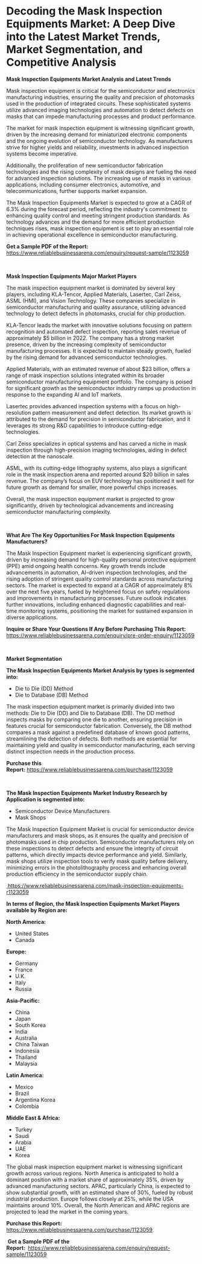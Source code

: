 <p><h1>Decoding the Mask Inspection Equipments Market: A Deep Dive into the Latest Market Trends, Market Segmentation, and Competitive Analysis</h1></p><p><strong>Mask Inspection Equipments Market Analysis and Latest Trends</strong></p>
<p><p>Mask inspection equipment is critical for the semiconductor and electronics manufacturing industries, ensuring the quality and precision of photomasks used in the production of integrated circuits. These sophisticated systems utilize advanced imaging technologies and automation to detect defects on masks that can impede manufacturing processes and product performance. </p><p>The market for mask inspection equipment is witnessing significant growth, driven by the increasing demand for miniaturized electronic components and the ongoing evolution of semiconductor technology. As manufacturers strive for higher yields and reliability, investments in advanced inspection systems become imperative. </p><p>Additionally, the proliferation of new semiconductor fabrication technologies and the rising complexity of mask designs are fueling the need for advanced inspection solutions. The increasing use of masks in various applications, including consumer electronics, automotive, and telecommunications, further supports market expansion. </p><p>The Mask Inspection Equipments Market is expected to grow at a CAGR of 6.3% during the forecast period, reflecting the industry's commitment to enhancing quality control and meeting stringent production standards. As technology advances and the demand for more efficient production techniques rises, mask inspection equipment is set to play an essential role in achieving operational excellence in semiconductor manufacturing.</p></p>
<p><strong>Get a Sample PDF of the Report:&nbsp;</strong> <a href="https://www.reliablebusinessarena.com/enquiry/request-sample/1123059?utm_campaign=2988&utm_medium=2&utm_source=Github&utm_content=ia&utm_term=12042025&utm_id=mask-inspection-equipments">https://www.reliablebusinessarena.com/enquiry/request-sample/1123059</a></p>
<p>&nbsp;</p>
<p><strong>Mask Inspection Equipments Major Market Players</strong></p>
<p><p>The mask inspection equipment market is dominated by several key players, including KLA-Tencor, Applied Materials, Lasertec, Carl Zeiss, ASML (HMI), and Vision Technology. These companies specialize in semiconductor manufacturing and quality assurance, utilizing advanced technology to detect defects in photomasks, crucial for chip production.</p><p>KLA-Tencor leads the market with innovative solutions focusing on pattern recognition and automated defect inspection, reporting sales revenue of approximately $5 billion in 2022. The company has a strong market presence, driven by the increasing complexity of semiconductor manufacturing processes. It is expected to maintain steady growth, fueled by the rising demand for advanced semiconductor technologies.</p><p>Applied Materials, with an estimated revenue of about $23 billion, offers a range of mask inspection solutions integrated within its broader semiconductor manufacturing equipment portfolio. The company is poised for significant growth as the semiconductor industry ramps up production in response to the expanding AI and IoT markets.</p><p>Lasertec provides advanced inspection systems with a focus on high-resolution pattern measurement and defect detection. Its market growth is attributed to the demand for precision in semiconductor fabrication, and it leverages its strong R&D capabilities to introduce cutting-edge technologies.</p><p>Carl Zeiss specializes in optical systems and has carved a niche in mask inspection through high-precision imaging technologies, aiding in defect detection at the nanoscale.</p><p>ASML, with its cutting-edge lithography systems, also plays a significant role in the mask inspection arena and reported around $20 billion in sales revenue. The company’s focus on EUV technology has positioned it well for future growth as demand for smaller, more powerful chips increases.</p><p>Overall, the mask inspection equipment market is projected to grow significantly, driven by technological advancements and increasing semiconductor manufacturing complexity.</p></p>
<p>&nbsp;</p>
<p><strong>What Are The Key Opportunities For Mask Inspection Equipments Manufacturers?</strong></p>
<p><p>The Mask Inspection Equipment market is experiencing significant growth, driven by increasing demand for high-quality personal protective equipment (PPE) amid ongoing health concerns. Key growth trends include advancements in automation, AI-driven inspection technologies, and the rising adoption of stringent quality control standards across manufacturing sectors. The market is expected to expand at a CAGR of approximately 8% over the next five years, fueled by heightened focus on safety regulations and improvements in manufacturing processes. Future outlook indicates further innovations, including enhanced diagnostic capabilities and real-time monitoring systems, positioning the market for sustained expansion in diverse applications.</p></p>
<p><strong>Inquire or Share Your Questions If Any Before Purchasing This Report:</strong> <a href="https://www.reliablebusinessarena.com/enquiry/pre-order-enquiry/1123059?utm_campaign=2988&utm_medium=2&utm_source=Github&utm_content=ia&utm_term=12042025&utm_id=mask-inspection-equipments">https://www.reliablebusinessarena.com/enquiry/pre-order-enquiry/1123059</a></p>
<p>&nbsp;</p>
<p><strong>Market Segmentation</strong></p>
<p><strong>The Mask Inspection Equipments Market Analysis by types is segmented into:</strong></p>
<p><ul><li>Die to Die (DD) Method</li><li>Die to Database (DB) Method</li></ul></p>
<p><p>The mask inspection equipment market is primarily divided into two methods: Die to Die (DD) and Die to Database (DB). The DD method inspects masks by comparing one die to another, ensuring precision in features crucial for semiconductor fabrication. Conversely, the DB method compares a mask against a predefined database of known good patterns, streamlining the detection of defects. Both methods are essential for maintaining yield and quality in semiconductor manufacturing, each serving distinct inspection needs in the production process.</p></p>
<p><strong>Purchase this Report:&nbsp;</strong><a href="https://www.reliablebusinessarena.com/purchase/1123059?utm_campaign=2988&utm_medium=2&utm_source=Github&utm_content=ia&utm_term=12042025&utm_id=mask-inspection-equipments">https://www.reliablebusinessarena.com/purchase/1123059</a></p>
<p>&nbsp;</p>
<p><strong>The Mask Inspection Equipments Market Industry Research by Application is segmented into:</strong></p>
<p><ul><li>Semiconductor Device Manufacturers</li><li>Mask Shops</li></ul></p>
<p><p>The Mask Inspection Equipment Market is crucial for semiconductor device manufacturers and mask shops, as it ensures the quality and precision of photomasks used in chip production. Semiconductor manufacturers rely on these inspections to detect defects and ensure the integrity of circuit patterns, which directly impacts device performance and yield. Similarly, mask shops utilize inspection tools to verify mask quality before delivery, minimizing errors in the photolithography process and enhancing overall production efficiency in the semiconductor supply chain.</p></p>
<p><a href="https://www.reliablebusinessarena.com/mask-inspection-equipments-r1123059?utm_campaign=2988&utm_medium=2&utm_source=Github&utm_content=ia&utm_term=12042025&utm_id=mask-inspection-equipments">&nbsp;https://www.reliablebusinessarena.com/mask-inspection-equipments-r1123059</a></p>
<p><strong>In terms of Region, the Mask Inspection Equipments Market Players available by Region are:</strong></p>
<p>
    <p> <strong> North America: </strong>
        <ul>
            <li>United States</li>
            <li>Canada</li>
        </ul>
        </p> 
    <p> <strong> Europe: </strong>
        <ul>
            <li>Germany</li>
            <li>France</li>
            <li>U.K.</li>
            <li>Italy</li>
            <li>Russia</li>
        </ul>
        </p> 
    <p> <strong> Asia-Pacific: </strong>
        <ul>
            <li>China</li>
            <li>Japan</li>
            <li>South Korea</li>
            <li>India</li>
            <li>Australia</li>
            <li>China Taiwan</li>
            <li>Indonesia</li>
            <li>Thailand</li>
            <li>Malaysia</li>
        </ul>
        </p> 
    <p> <strong> Latin America: </strong>
        <ul>
            <li>Mexico</li>
            <li>Brazil</li>
            <li>Argentina Korea</li>
            <li>Colombia</li>
        </ul>
        </p> 
    <p> <strong> Middle East & Africa: </strong>
        <ul>
            <li>Turkey</li>
            <li>Saudi</li>
            <li>Arabia</li>
            <li>UAE</li>
            <li>Korea</li>
        </ul>
    </p>
    </p>
<p><p>The global mask inspection equipment market is witnessing significant growth across various regions. North America is anticipated to hold a dominant position with a market share of approximately 35%, driven by advanced manufacturing sectors. APAC, particularly China, is expected to show substantial growth, with an estimated share of 30%, fueled by robust industrial production. Europe follows closely at 25%, while the USA maintains around 10%. Overall, the North American and APAC regions are projected to lead the market in the coming years.</p></p>
<p><strong>Purchase this Report: </strong><a href="https://www.reliablebusinessarena.com/purchase/1123059?utm_campaign=2988&utm_medium=2&utm_source=Github&utm_content=ia&utm_term=12042025&utm_id=mask-inspection-equipments">https://www.reliablebusinessarena.com/purchase/1123059</a></p>
<p>&nbsp;<strong>Get a Sample PDF of the Report:&nbsp;&nbsp;</strong><a href="https://www.reliablebusinessarena.com/enquiry/request-sample/1123059?utm_campaign=2988&utm_medium=2&utm_source=Github&utm_content=ia&utm_term=12042025&utm_id=mask-inspection-equipments">https://www.reliablebusinessarena.com/enquiry/request-sample/1123059</a></p>
<p><strong></strong></p>
<p><p></p><p></p><p></p></p>